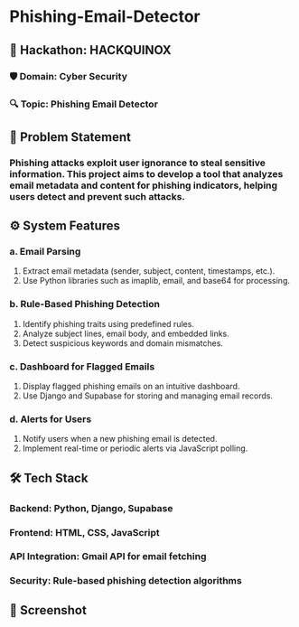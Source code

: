 # Phishing-Email-Detector

## 🚀 Hackathon: HACKQUINOX

### 🛡 Domain: Cyber Security
### 🔍 Topic: Phishing Email Detector

## 📌 Problem Statement
### Phishing attacks exploit user ignorance to steal sensitive information. This project aims to develop a tool that analyzes email metadata and content for phishing indicators, helping users detect and prevent such attacks.

## ⚙️ System Features

### a. Email Parsing

1. Extract email metadata (sender, subject, content, timestamps, etc.).
2. Use Python libraries such as imaplib, email, and base64 for processing.

### b. Rule-Based Phishing Detection

1. Identify phishing traits using predefined rules.
2. Analyze subject lines, email body, and embedded links.
3. Detect suspicious keywords and domain mismatches.

### c. Dashboard for Flagged Emails

1. Display flagged phishing emails on an intuitive dashboard.
2. Use Django and Supabase for storing and managing email records.

### d. Alerts for Users

1. Notify users when a new phishing email is detected.
2. Implement real-time or periodic alerts via JavaScript polling.

## 🛠 Tech Stack

### Backend: Python, Django, Supabase
### Frontend: HTML, CSS, JavaScript
### API Integration: Gmail API for email fetching
### Security: Rule-based phishing detection algorithms

## 📸 Screenshot

